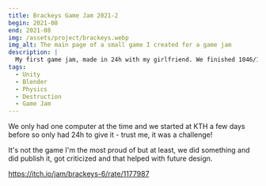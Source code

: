 ```yaml
---
title: Brackeys Game Jam 2021-2
begin: 2021-08
end: 2021-08
img: /assets/project/brackeys.webp
img_alt: The main page of a small game I created for a game jam
description: |
  My first game jam, made in 24h with my girlfriend. We finished 1046/1714!
tags:
  - Unity
  - Blender
  - Physics
  - Destruction
  - Game Jam
---
```

We only had one computer at the time and we started at KTH a few days before so only had 24h to give it - trust me, it was a challenge!

It's not the game I'm the most proud of but at least, we did something and did publish it, got criticized and that helped with future design.

<https://itch.io/jam/brackeys-6/rate/1177987>
